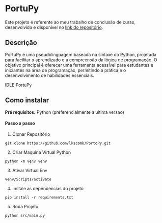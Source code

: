# PortuPy

Este projeto é referente ao meu trabalho de conclusão de curso, desenvolvido e disponível no [link do repositório](http://repositorio.ifro.edu.br/handle/123456789/1357).

## Descrição

PortuPy é uma pseudolinguagem baseada na sintaxe do Python, projetada para facilitar o aprendizado e a compreensão da lógica de programação. O objetivo principal é oferecer uma ferramenta acessível para estudantes e iniciantes na área de programação, permitindo a prática e o desenvolvimento de habilidades essenciais.


IDLE PortuPy

## Como instalar
**Pré requisitos:** Python (preferencialmente a ultima versao)
#### Passo a passo

1. Clonar Repositório
```
git clone https://github.com/lkscomk/PortoPy.git
```
2.  Criar Maquina Virtual Python
```
python -m venv venv
```
3. Ativar Virtual Env
```
venv/Scripts/activate
```
4.  Instale as dependências do projeto
```
pip install -r requirements.txt
```
5. Roda Projeto
```
python src/main.py
```